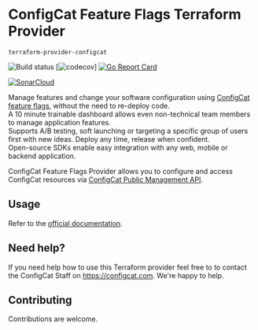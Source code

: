 # ConfigCat Feature Flags Terraform Provider 
`terraform-provider-configcat`

![Build status](https://github.com/configcat/terraform-provider-configcat/workflows/Go/badge.svg)
[![codecov](https://codecov.io/gh/configcat/terraform-provider-configcat/branch/main/graph/badge.svg?token=XBY7QBU3NN)]
[![Go Report Card](https://goreportcard.com/badge/github.com/configcat/terraform-provider-configcat)](https://goreportcard.com/report/github.com/configcat/terraform-provider-configcat)


[![SonarCloud](https://sonarcloud.io/images/project_badges/sonarcloud-white.svg)](https://sonarcloud.io/dashboard?id=configcat_terraform-provider-configcat)

Manage features and change your software configuration using [ConfigCat feature flags](https://configcat.com), without the need to re-deploy code.  
A 10 minute trainable dashboard allows even non-technical team members to manage application features.  
Supports A/B testing, soft launching or targeting a specific group of users first with new ideas. Deploy any time, release when confident.  
Open-source SDKs enable easy integration with any web, mobile or backend application.

ConfigCat Feature Flags Provider allows you to configure and access ConfigCat resources via [ConfigCat Public Management API](https://api.configcat.com/). 

## Usage

Refer to the [official documentation](https://registry.terraform.io/providers/configcat/configcat/latest/docs).

## Need help?

If you need help how to use this Terraform provider feel free to to contact the ConfigCat Staff on https://configcat.com. We're happy to help.

## Contributing

Contributions are welcome.